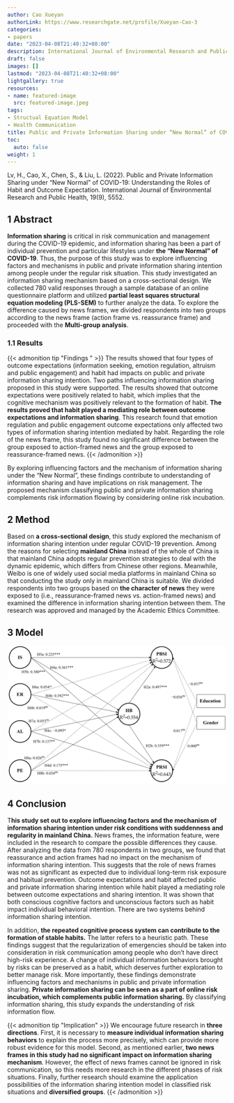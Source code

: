 ```yaml
---
author: Cao Xueyan
authorLink: https://www.researchgate.net/profile/Xueyan-Cao-3
categories:
- papers
date: "2023-04-08T21:40:32+08:00"
description: International Journal of Environmental Research and Public Health
draft: false
images: []
lastmod: "2023-04-08T21:40:32+08:00"
lightgallery: true
resources:
- name: featured-image
  src: featured-image.jpeg
tags:
- Structual Equation Model
- Health Communication
title: Public and Private Information Sharing under “New Normal” of COVID-19
toc:
  auto: false
weight: 1
---
```


Lv, H., Cao, X., Chen, S., & Liu, L. (2022). Public and Private Information Sharing under “New Normal” of COVID-19: Understanding the Roles of Habit and Outcome Expectation. International Journal of Environmental Research and Public Health, 19(9), 5552.

<!--more-->

## 1 Abstract

**Information sharing** is critical in risk communication and management during the COVID-19 epidemic, and information sharing has been a part of individual prevention and particular lifestyles under **the “New Normal” of COVID-19**. Thus, the purpose of this study was to explore influencing factors and mechanisms in public and private information sharing intention among people under the regular risk situation. This study investigated an information sharing mechanism based on a cross-sectional design. We collected 780 valid responses through a sample database of an online questionnaire platform and utilized **partial least squares structural equation modeling (PLS-SEM)** to further analyze the data. To explore the difference caused by news frames, we divided respondents into two groups according to the news frame (action frame vs. reassurance frame) and proceeded with the **Multi-group analysis**. 

### 1.1 Results 

{{< admonition tip "Findings " >}}
The results showed that four types of outcome expectations (information seeking, emotion regulation, altruism and public engagement) and habit had impacts on public and private information sharing intention. Two paths influencing information sharing proposed in this study were supported. The results showed that outcome expectations were positively related to habit, which implies that the cognitive mechanism was positively relevant to the formation of habit. **The results proved that habit played a mediating role between outcome expectations and information sharing**. This research found that emotion regulation and public engagement outcome expectations only affected two types of information sharing intention mediated by habit. Regarding the role of the news frame, this study found no significant difference between the group exposed to action-framed news and the group exposed to reassurance-framed news. 
{{< /admonition >}}

By exploring influencing factors and the mechanism of information sharing under the “New Normal”, these findings contribute to understanding of information sharing and have implications on risk management. The proposed mechanism classifying public and private information sharing complements risk information flowing by considering online risk incubation.

## 2 Method

Based on **a cross-sectional design**, this study explored the mechanism of information sharing intention under regular COVID-19 prevention. Among the reasons for selecting **mainland China** instead of the whole of China is that mainland China adopts regular prevention strategies to deal with the dynamic epidemic, which differs from Chinese other regions. Meanwhile, Weibo is one of widely used social media platforms in mainland China so that conducting the study only in mainland China is suitable. We divided respondents into two groups based on **the character of news** they were exposed to (i.e., reassurance-framed news vs. action-framed news) and examined the difference in information sharing intention between them. The research was approved and managed by the Academic Ethics Committee.

## 3 Model

![ Results of the structural model analysis](basic-configuration-preview.zh-cn.png " Results of the structural model analysis")

## 4 Conclusion

T**his study set out to explore influencing factors and the mechanism of information sharing intention under risk conditions with suddenness and regularity in mainland China.** News frames, the information feature, were included in the research to compare the possible differences they cause. After analyzing the data from 780 respondents in two groups, we found that reassurance and action frames had no impact on the mechanism of information sharing intention. This suggests that the role of news frames was not as significant as expected due to individual long-term risk exposure and habitual prevention. Outcome expectations and habit affected public and private information sharing intention while habit played a mediating role between outcome expectations and sharing intention. It was shown that both conscious cognitive factors and unconscious factors such as habit impact individual behavioral intention. There are two systems behind information sharing intention. 

In addition, **the repeated cognitive process system can contribute to the formation of stable habits.** The latter refers to a heuristic path. These findings suggest that the regularization of emergencies should be taken into consideration in risk communication among people who don’t have direct high-risk experience. A change of individual information behaviors brought by risks can be preserved as a habit, which deserves further exploration to better manage risk. More importantly, these findings demonstrate influencing factors and mechanisms in public and private information sharing. **Private information sharing can be seen as a part of online risk incubation, which complements public information sharing.** By classifying information sharing, this study expands the understanding of risk information flow.

{{< admonition tip "Implication" >}}
We encourage future research in **three directions**. 
First, it is necessary to **measure individual information sharing behaviors** to explain the process more precisely, which can provide more robust evidence for this model. 
Second, as mentioned earlier, **two news frames in this study had no significant impact on information sharing mechanism**. However, the effect of news frames cannot be ignored in risk communication, so this needs more research in the different phases of risk situations. 
Finally, further research should examine the application possibilities of the information sharing intention model in classified risk situations and **diversified groups**.
{{< /admonition >}}